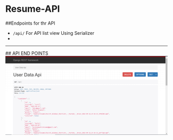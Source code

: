 # Resume-API
##Endpoints for thr API
- `/api/`   For API list view Using Serializer
- 

<hr>
## API END POINTS
<img src="https://github.com/praTeek271/Resume-API/blob/master/media/images/api_front_end.png">

##
<img src="">

##
<img src="">

